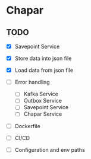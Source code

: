 # Chapar


## TODO

- [x]  Savepoint Service
  - [x]  Store data into json file
  - [x]  Load data from json file


- [ ] Error handling
  - [ ] Kafka Service
  - [ ] Outbox Service
  - [ ] Savepoint Service
  - [ ] Chapar Service

- [ ] Dockerfile
- [ ] CI/CD
- [ ] Configuration and env paths
